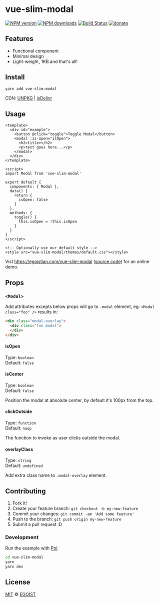 # vue-slim-modal

[![NPM version](https://img.shields.io/npm/v/vue-slim-modal.svg)](https://npmjs.com/package/vue-slim-modal) [![NPM downloads](https://img.shields.io/npm/dm/vue-slim-modal.svg)](https://npmjs.com/package/vue-slim-modal) [![Build Status](https://img.shields.io/circleci/project/egoist/vue-slim-modal/master.svg)](https://circleci.com/gh/egoist/vue-slim-modal) [![donate](https://img.shields.io/badge/$-donate-ff69b4.svg?maxAge=2592000&style=flat)](https://github.com/egoist/donate)


## Features

- Functional component
- Minimal design
- Light-weight, 1KB and that's all!

## Install

```bash
yarn add vue-slim-modal
```

CDN: [UNPKG](https://unpkg.com/vue-slim-modal/) | [jsDelivr](http://cdn.jsdelivr.net/npm/vue-slim-modal/)

## Usage

```vue
<template>
  <div id="example">
    <button @click="toggle">Toggle Modal</button>
    <modal :is-open="isOpen">
      <h2>title></h2>
      <p>text goes here...</p>
    </modal>
  </div>
</template>

<script>
import Modal from 'vue-slim-modal'

export default {
  components: { Modal },
  data() {
    return { 
      isOpen: false
    }
  },
  methods: {
    toggle() {
      this.isOpen = !this.isOpen
    }
  }
}
</script>

<!-- Optionally use our default style -->
<style src="vue-slim-modal/themes/default.css"></style>
```

Vist https://egoistian.com/vue-slim-modal ([source code](./example)) for an online demo.

## Props

### `<Modal>`

Add attributes excepts below props will go to `.modal` element, eg: `<Modal class="foo" />` results in:

```html
<div class="modal-overlay">
  <div class="foo modal">
  </div>
</div>
```

#### isOpen

Type: `boolean`<br>
Default: `false`

#### isCenter

Type: `boolean`<br>
Default: `false`

Position the modal at absolute center, by default it's 100px from the top.

#### clickOutside

Type: `function`<br>
Default: `noop`

The function to invoke as user clicks outside the modal.

#### overlayClass

Type: `string`<br>
Default: `undefined`

Add extra class name to `.modal-overlay` element.

## Contributing

1. Fork it!
2. Create your feature branch: `git checkout -b my-new-feature`
3. Commit your changes: `git commit -am 'Add some feature'`
4. Push to the branch: `git push origin my-new-feature`
5. Submit a pull request :D

### Development

Run the example with [Poi](https://poi.js.org):

```bash
cd vue-slim-modal
yarn
yarn dev
```

## License

[MIT](https://egoist.mit-license.org/) © [EGOIST](https://github.com/egoist)
